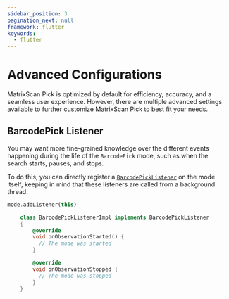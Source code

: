 ```yaml
---
sidebar_position: 3
pagination_next: null
framework: flutter
keywords:
  - flutter
---
```


# Advanced Configurations

MatrixScan Pick is optimized by default for efficiency, accuracy, and a seamless user experience. However, there are multiple advanced settings available to further customize MatrixScan Pick to best fit your needs.

## BarcodePick Listener

You may want more fine-grained knowledge over the different events happening during the life of the `BarcodePick` mode, such as when the search starts, pauses, and stops.

To do this, you can directly register a [`BarcodePickListener`](https://docs.scandit.com/data-capture-sdk/android/barcode-capture/api/barcode-pick-listener.html#interface-scandit.datacapture.barcode.pick.IBarcodePickListener) on the mode itself, keeping in mind that these listeners are called from a background thread.

```dart
mode.addListener(this)

    class BarcodePickListenerImpl implements BarcodePickListener
    {
        @override
        void onObservationStarted() {
          // The mode was started
        }

        @override
        void onObservationStopped {
          // The mode was stopped
        }
    }
```
